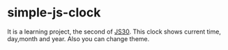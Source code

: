 # simple-js-clock

It is a learning project, the second of [JS30](javascript30.com).
This clock shows current time, day,month and year. Also you can change theme.

